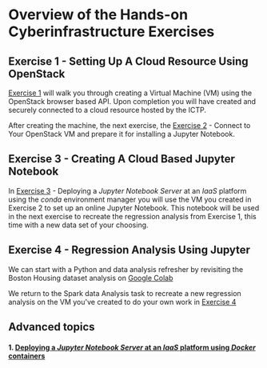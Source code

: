 # Overview of the Hands-on Cyberinfrastructure Exercises

## Exercise 1 - Setting Up A Cloud Resource Using OpenStack

[Exercise 1](02-Create_a_VM.md) will walk you through creating a Virtual
Machine (VM) using the OpenStack browser based API. Upon completion you will
have created and securely connected to a cloud resource hosted by the
ICTP. 

After creating the machine, the next exercise, the [Exercise
2](03-Connect_And_Install.md) - Connect to Your OpenStack VM and prepare it for
installing a Jupyter Notebook.

## Exercise 3 - Creating A Cloud Based Jupyter Notebook

In [Exercise 3](04-install-conda-and-jupyter.md) - Deploying a *Jupyter
Notebook Server* at an *IaaS* platform using the *conda* environment manager
you will use the VM you created in Exercise 2 to set up an online Jupyter
Notebook. This notebook will be used in the next exercise to recreate the
regression analysis from Exercise 1, this time with a new data set of your
choosing. 

## Exercise 4 - Regression Analysis Using Jupyter

We can start with a Python and data analysis refresher by revisiting the Boston Housing dataset analysis on [Google Colab](06-warmup-google-colab.md)

We return to the Spark data Analysis task to recreate a new regression
analysis on the VM you've created to do your own work in [Exercise
4](05-OpenStack_Regression_Analysis.md)

## Advanced topics

#### 1. [Deploying a *Jupyter Notebook Server* at an *IaaS* platform using *Docker* containers](05-install-conda-inside-docker.md)
